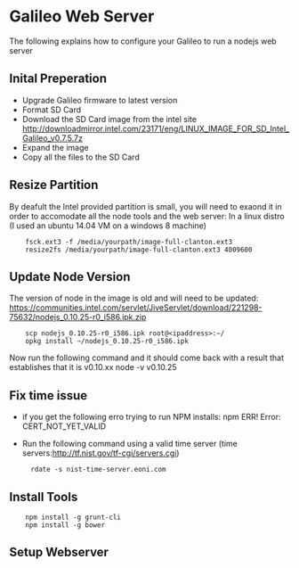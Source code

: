 Galileo Web Server
==================

The following explains how to configure your Galileo to run a nodejs web server

Inital Preperation
------------------
* Upgrade Galileo firmware to latest version
* Format SD Card
* Download the SD Card image from the intel site http://downloadmirror.intel.com/23171/eng/LINUX_IMAGE_FOR_SD_Intel_Galileo_v0.7.5.7z
* Expand the image
* Copy all the files to the SD Card

Resize Partition
----------------
By deafult the Intel provided partition is small, you will need to exaond it in order to accomodate all the node tools and the web server:
In a linux distro (I used an ubuntu 14.04 VM on a windows 8 machine)
        
        fsck.ext3 -f /media/yourpath/image-full-clanton.ext3
        resize2fs /media/yourpath/image-full-clanton.ext3 4009600

Update Node Version
-------------------
The version of node in the image is old and will need to be updated:
https://communities.intel.com/servlet/JiveServlet/download/221298-75632/nodejs_0.10.25-r0_i586.ipk.zip
        
        scp nodejs_0.10.25-r0_i586.ipk root@<ipaddress>:~/
        opkg install ~/nodejs_0.10.25-r0_i586.ipk

Now run the following command and it should come back with a result that establishes that it is v0.10.xx
        node -v
        v0.10.25

Fix time issue
--------------
* if you get the following erro trying to run NPM installs: npm ERR! Error: CERT_NOT_YET_VALID
* Run the following command using a valid time server (time servers:http://tf.nist.gov/tf-cgi/servers.cgi)
        
        rdate -s nist-time-server.eoni.com

Install Tools
-------------
        
        npm install -g grunt-cli
        npm install -g bower

Setup Webserver
---------------

